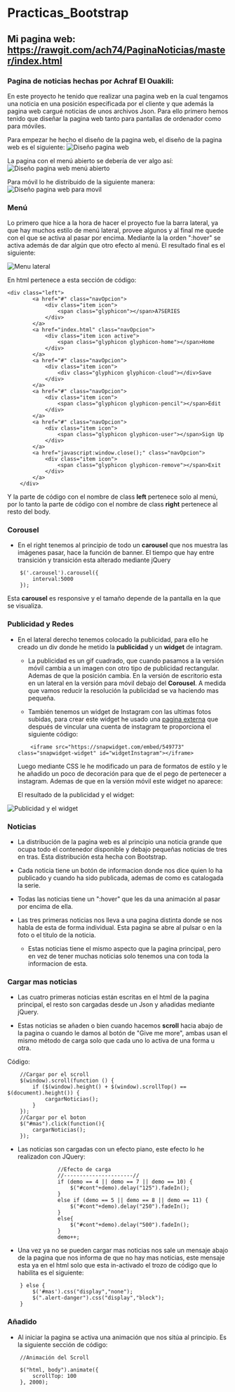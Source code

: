 # Practicas_Bootstrap

## Mi pagina web: https://rawgit.com/ach74/PaginaNoticias/master/index.html

### Pagina de noticias hechas por Achraf El Ouakili:

En este proyecto he tenido que realizar una pagina web en la cual tengamos una noticia en una posición especificada por el cliente y que además la pagina web cargué noticias de unos archivos Json. Para ello primero hemos tenido que diseñar la pagina web tanto para pantallas de ordenador como para móviles.

Para empezar he hecho el diseño de la pagina web, el diseño de la pagina web es el siguiente:
![Diseño pagina web](https://github.com/ach74/PaginaNoticias/blob/master/img/dise%C3%B1o/dise%C3%B1oPc.jpg "Diseño 01")

La pagina con el menú abierto se debería de ver algo así:
![Diseño pagina web menú abierto](https://github.com/ach74/PaginaNoticias/blob/master/img/dise%C3%B1o/dise%C3%B1oPc2.jpg "Diseño 02")

Para móvil lo he distribuido de la siguiente manera:
![Diseño pagina web para movil](https://github.com/ach74/PaginaNoticias/blob/master/img/dise%C3%B1o/dise%C3%B1oMovil.jpg "Diseño movil")

### Menú
Lo primero que hice a la hora de hacer el proyecto fue la barra lateral, ya que hay muchos estilo de menú lateral, provee algunos y al final me quede con el que se activa al pasar por encima. Mediante la la orden ":hover" se activa además de dar algún que otro efecto al menú. El resultado final es el siguiente:

![Menu lateral](https://github.com/ach74/PaginaNoticias/blob/master/img/dise%C3%B1o/cap01.png "Menu lateral")

En html pertenece a esta sección de código:

```
<div class="left">
		<a href="#" class="navOpcion">
			<div class="item icon">
				<span class="glyphicon"></span>A7SERIES
			</div>
		</a>
		<a href="index.html" class="navOpcion">
			<div class="item icon active">
				<span class="glyphicon glyphicon-home"></span>Home
			</div>
		</a>
		<a href="#" class="navOpcion">
			<div class="item icon">
				<div class="glyphicon glyphicon-cloud"></div>Save
			</div> 
		</a>
		<a href="#" class="navOpcion">
			<div class="item icon">
				<span class="glyphicon glyphicon-pencil"></span>Edit
			</div>
		</a>
		<a href="#" class="navOpcion">
			<div class="item icon">
				<span class="glyphicon glyphicon-user"></span>Sign Up
			</div>
		</a>
		<a href="javascript:window.close();" class="navOpcion">
			<div class="item icon">
				<span class="glyphicon glyphicon-remove"></span>Exit
			</div>     
		</a>
	</div>
```

Y la parte de código con el nombre de class **left** pertenece solo al menú, por lo tanto la parte de código con el nombre de class **right** pertenece al resto del body.

### Corousel

* En el right tenemos al principio de todo un **carousel** que nos muestra las imágenes pasar, hace la función de banner. El tiempo que hay entre transición y transición esta alterado mediante jQuery

```
	$('.carousel').carousel({
		interval:5000
	});
```

Esta **carousel** es responsive y el tamaño depende de la pantalla en la que se visualiza.

### Publicidad y Redes

* En el lateral derecho tenemos colocado la publicidad, para ello he creado un div donde he metido la **publicidad** y un **widget** de intagram. 
	* La publicidad es un gif cuadrado, que cuando pasamos a la versión móvil cambia a un imagen con otro tipo de publicidad rectangular. Ademas de que la posición cambia. En la versión de escritorio esta en un lateral en la versión para móvil debajo del **Corousel**. A medida que vamos reducir la resolución la publicidad se va haciendo mas pequeña.

	* También tenemos un widget de Instagram con las ultimas fotos subidas, para crear este widget he usado una [pagina externa](https://snapwidget.com/) que después de vincular una cuenta de instagram te proporciona el siguiente código:

	```
		<iframe src="https://snapwidget.com/embed/549773" class="snapwidget-widget" id="widgetInstagram"></iframe>
	```

	Luego mediante CSS le he modificado un para de formatos de estilo y le he añadido un poco de decoración para que de el pego de pertenecer a instagram. Ademas de que en la versión móvil este widget no aparece:

	El resultado de la publicidad y el widget:

![Publicidad y el widget](https://github.com/ach74/PaginaNoticias/blob/master/img/dise%C3%B1o/cap02.png "Publicidad y el widget")	

### Noticias

 * La distribución de la pagina web es al principio una noticia grande que ocupa todo el contenedor disponible y debajo pequeñas noticias de tres en tras. Esta distribución esta hecha con Bootstrap.

 * Cada noticia tiene un botón de informacion donde nos dice quien lo ha publicado y cuando ha sido publicada, ademas de como es catalogada la serie.

 * Todas las noticias tiene un ":hover" que les da una animación al pasar por encima de ella.

 * Las tres primeras noticias nos lleva a una pagina distinta donde se nos habla de esta de forma individual. Esta pagina se abre al pulsar o en la foto o el titulo de la noticia.

 	* Estas noticias tiene el mismo aspecto que la pagina principal, pero en vez de tener muchas noticias solo tenemos una con toda la informacion de esta.

### Cargar mas noticias

* Las cuatro primeras noticias están escritas en el html de la pagina principal, el resto son cargadas desde un Json y añadidas mediante jQuery.

* Estas noticias se añaden o bien cuando hacemos **scroll** hacia abajo de la pagina o cuando le damos al botón de "Give me more", ambas usan el mismo método de carga solo que cada uno lo activa de una forma u otra.

Código:


```
	//Cargar por el scroll
	$(window).scroll(function () {
		if ($(window).height() + $(window).scrollTop() == $(document).height()) {
			cargarNoticias();
		}
	});
	//Cargar por el boton
	$("#mas").click(function(){
		cargarNoticias();
	});

```
* Las noticias son cargadas con un efecto piano, este efecto lo he realizadon con JQuery:

```
				//Efecto de carga
				//----------------------//
				if (demo == 4 || demo == 7 || demo == 10) {
					$("#cont"+demo).delay("125").fadeIn();
				}
				else if (demo == 5 || demo == 8 || demo == 11) {
					$("#cont"+demo).delay("250").fadeIn();
				}
				else{
					$("#cont"+demo).delay("500").fadeIn();
				}
				demo++;
```

* Una vez ya no se pueden cargar mas noticias nos sale un mensaje abajo de la pagina que nos informa de que no hay mas noticias, este mensaje esta ya en el html solo que esta in-activado el trozo de código que lo habilita es el siguiente:

```
	} else {
		$('#mas').css("display","none");
		$(".alert-danger").css("display","block");
	}
```

### Añadido

* Al iniciar la pagina se activa una animación que nos sitúa al principio. Es la siguiente sección de código:

```
	//Animación del Scroll
	
	$("html, body").animate({
		scrollTop: 100
	}, 2000);

```